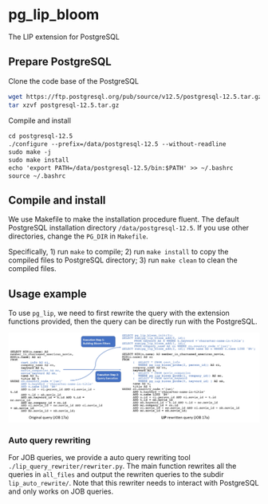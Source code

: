 # pg_lip_bloom
The LIP extension for PostgreSQL

## Prepare PostgreSQL
Clone the code base of the PostgreSQL
```bash
wget https://ftp.postgresql.org/pub/source/v12.5/postgresql-12.5.tar.gz
tar xzvf postgresql-12.5.tar.gz
```
Compile and install 
```
cd postgresql-12.5
./configure --prefix=/data/postgresql-12.5 --without-readline
sudo make -j
sudo make install
echo 'export PATH=/data/postgresql-12.5/bin:$PATH' >> ~/.bashrc
source ~/.bashrc
```

## Compile and install 
We use Makefile to make the installation procedure fluent. The default PostgreSQL installation directory ```/data/postgresql-12.5```. If you use other directories, change the ```PG_DIR``` in ```Makefile```.

Specifically, 1) run ```make``` to compile; 2) run ```make install``` to copy the compiled files to PostgreSQL directory; 3) run ```make clean``` to clean the compiled files.

## Usage example
To use ```pg_lip```, we need to first rewrite the query with the extension functions provided, then the query can be directly run with the PostgreSQL. 

![Alt text](docs/query_example.jpg?raw=true "Query rewriting example")

### Auto query rewriting
For JOB queries, we provide a auto query rewriting tool ```./lip_query_rewriter/rewriter.py```. The main function rewrites all the queries in ```all_files``` and output the rewriten queries to the subdir ```lip_auto_rewrite/```. Note that this rewriter needs to interact with PostgreSQL and only works on JOB queries. 
